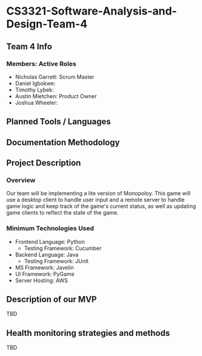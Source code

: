 # CS3321-Software-Analysis-and-Design-Team-4

## Team 4 Info
### Members: Active Roles
* Nicholas Garrett: Scrum Master
* Daniel Igbokwe:
* Timothy Lybek:
* Austin Mietchen: Product Owner
* Joshua Wheeler:

## Planned Tools / Languages

## Documentation Methodology

## Project Description
### Overview
Our team will be implementing a lite version of Monopoloy. This game will use a desktop client to handle user input and a remote server to handle game logic and keep track of the game's current status, as well as updating game clients to reflect the state of the game. 
### Minimum Technologies Used
* Frontend Language: Python
     * Testing Framework: Cucumber
* Backend Language: Java
     * Testing Framework: JUnit
* MS Framework: Javelin
* UI Framework: PyGame
* Server Hosting: AWS

## Description of our MVP
TBD
## Health monitoring strategies and methods
TBD

